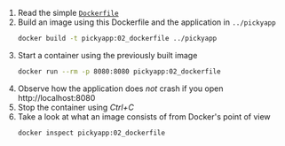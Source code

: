 1. Read the simple [`Dockerfile`](./Dockerfile)
2. Build an image using this Dockerfile and the application in `../pickyapp`
   ~~~sh
   docker build -t pickyapp:02_dockerfile ../pickyapp
   ~~~
3. Start a container using the previously built image
   ~~~sh
   docker run --rm -p 8080:8080 pickyapp:02_dockerfile
   ~~~
4. Observe how the application does _not_ crash if you open http://localhost:8080
5. Stop the container using _Ctrl+C_
6. Take a look at what an image consists of from Docker's point of view
   ~~~sh
   docker inspect pickyapp:02_dockerfile
   ~~~
